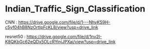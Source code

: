# Indian_Traffic_Sign_Classification

CNN : https://drive.google.com/file/d/1---NhvKS9H-c5yf04hB8NzOrtIpFcKL8/view?usp=drive_link

resnet50 : https://drive.google.com/file/d/1nv2I-K8QKbGc62eQDx5OLcRYinjJPXai/view?usp=drive_link
 
